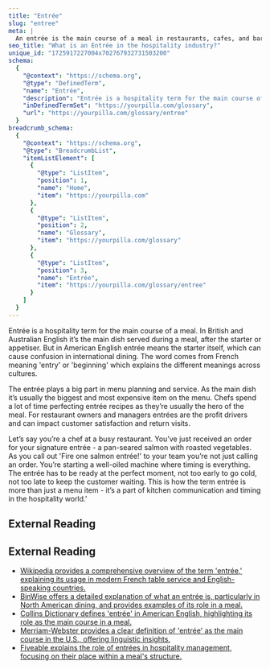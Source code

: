 ```yaml
---
title: "Entrée"
slug: "entree"
meta: |
  An entrée is the main course of a meal in restaurants, cafes, and bars. It is the primary dish, often featuring protein like meat, fish, or a vegetarian option.
seo_title: "What is an Entrée in the hospitality industry?"
unique_id: "1725917227004x702767932731503200"
schema:
  {
    "@context": "https://schema.org",
    "@type": "DefinedTerm",
    "name": "Entrée",
    "description": "Entrée is a hospitality term for the main course of a meal. In British and Australian English it’s the main dish served during a meal, after the starter or appetiser. But in American English entrée means the starter itself, which can cause confusion in international dining. The word comes from French meaning 'entry' or 'beginning' which explains the different meanings across cultures.",
    "inDefinedTermSet": "https://yourpilla.com/glossary",
    "url": "https://yourpilla.com/glossary/entree"
  }
breadcrumb_schema:
  {
    "@context": "https://schema.org",
    "@type": "BreadcrumbList",
    "itemListElement": [
      {
        "@type": "ListItem",
        "position": 1,
        "name": "Home",
        "item": "https://yourpilla.com"
      },
      {
        "@type": "ListItem",
        "position": 2,
        "name": "Glossary",
        "item": "https://yourpilla.com/glossary"
      },
      {
        "@type": "ListItem",
        "position": 3,
        "name": "Entrée",
        "item": "https://yourpilla.com/glossary/entree"
      }
    ]
  }
---
```


Entrée is a hospitality term for the main course of a meal. In British and Australian English it’s the main dish served during a meal, after the starter or appetiser. But in American English entrée means the starter itself, which can cause confusion in international dining. The word comes from French meaning 'entry' or 'beginning' which explains the different meanings across cultures.

The entrée plays a big part in menu planning and service. As the main dish it’s usually the biggest and most expensive item on the menu. Chefs spend a lot of time perfecting entrée recipes as they’re usually the hero of the meal. For restaurant owners and managers entrées are the profit drivers and can impact customer satisfaction and return visits.

Let’s say you’re a chef at a busy restaurant. You’ve just received an order for your signature entrée - a pan-seared salmon with roasted vegetables. As you call out 'Fire one salmon entrée!' to your team you’re not just calling an order. You’re starting a well-oiled machine where timing is everything. The entrée has to be ready at the perfect moment, not too early to go cold, not too late to keep the customer waiting. This is how the term entrée is more than just a menu item - it’s a part of kitchen communication and timing in the hospitality world.'

## External Reading



## External Reading

*   [Wikipedia provides a comprehensive overview of the term 'entrée,' explaining its usage in modern French table service and English-speaking countries.](https://en.wikipedia.org/wiki/Entr%C3%A9e)
*   [BinWise offers a detailed explanation of what an entrée is, particularly in North American dining, and provides examples of its role in a meal.](https://home.binwise.com/blog/what-is-an-entree-definition-and-examples)
*   [Collins Dictionary defines 'entrée' in American English, highlighting its role as the main course in a meal.](https://www.collinsdictionary.com/us/dictionary/english/entree)
*   [Merriam-Webster provides a clear definition of 'entrée' as the main course in the U.S., offering linguistic insights.](https://www.merriam-webster.com/dictionary/entr%C3%A9e)
*   [Fiveable explains the role of entrées in hospitality management, focusing on their place within a meal's structure.](https://fiveable.me/key-terms/hospitality-management/entrees)